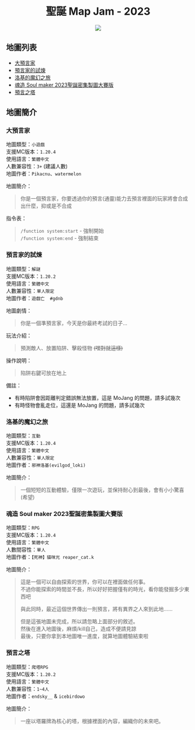 <div align="center">
  <h1>聖誕 Map Jam - 2023</h1>
  <img src="https://github.com/Cartoland/Christmas-Map-Jam-2023/assets/116513257/df71f5a2-efbe-44f3-96ac-b3cd33a508e0">
</div>

## 地圖列表
- [大預言家](./maps/大預言家/)
- [預言家的試煉](./maps/預言家的試煉/)
- [洛基的魔幻之旅](./maps/洛基的魔幻之旅/)
- [魂造 Soul maker 2023聖誕密集製圖大賽版](./maps/魂造-Soul-maker-2023聖誕密集製圖大賽版/)
- [預言之塔](./maps/預言之塔/)

##  地圖簡介

### 大預言家

地圖類型：`小遊戲`  
支援MC版本：`1.20.4`  
使用語言：`繁體中文`  
人數兼容性：`3+` (建議人數)  
地圖作者：`Pikacnu`、`watermelon`  

地圖簡介：
> 你是一個預言家，你要透過你的預言(通靈)能力去預言裡面的玩家將會合成出什麼，抑或是不合成  

指令表：  
> `/function system:start` - 強制開始  
> `/function system:end` - 強制結束  

### 預言家的試煉

地圖類型：`解謎`  
支援MC版本：`1.20.2`  
使用語言：`繁體中文`  
人數兼容性：`單人限定`  
地圖作者：`遊戲亡  #gdnb`  

地圖劇情：
> 你是一個準預言家，今天是你最終考試的日子...  

玩法介紹：
> 預測敵人、放置陷阱、擊殺怪物 ~~(嘿對就這樣)~~  

操作說明：
> 陷阱右鍵可放在地上  

備註：  
- 有時陷阱會因距離判定錯誤無法放置，這是 MoJang 的問題，請多試幾次
- 有時怪物會亂走位，這還是 MoJang 的問題，請多試幾次

### 洛基的魔幻之旅

地圖類型：`互動`  
支援MC版本：`1.20.4`  
使用語言：`繁體中文`  
人數兼容性：`單人限定`  
地圖作者：`邪神洛基(evilgod_loki)`  

地圖簡介：
> 一個短短的互動體驗，僅限一次遊玩，並保持耐心到最後，會有小小驚喜(希望)  

### 魂造 Soul maker 2023聖誕密集製圖大賽版

地圖類型：`RPG`  
支援MC版本：`1.20.4`  
使用語言：`繁體中文`  
人數間容性：`單人`  
地圖作者：`【死神】貓咪光 reaper_cat.k`  

地圖簡介：  
> 這是一個可以自由探索的世界，你可以在裡面做任何事。  
> 不過你能探索的時間並不長，所以好好把握僅有的時光，看你能發掘多少東西吧  
> 
> 與此同時，最近這個世界傳出一則預言，將有異界之人來到此地......  
> 
> 但是這張地圖未完成，所以請忽略上面部分的敘述。  
> 然後在進入地圖後，麻煩/kill自己，造成不便請見諒  
> 最後，只要你拿到本地圖唯一進度，就算地圖體驗結束啦  

### 預言之塔

地圖類型：`爬塔RPG`  
支援MC版本：`1.20.2`  
使用語言：`繁體中文`  
人數兼容性：`1~4人`  
地圖作者：`endsky__` & `icebirdowo`  

地圖簡介：
> 一座以塔羅牌為核心的塔，根據裡面的內容，編織你的未來吧。
